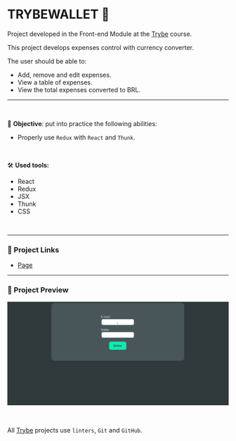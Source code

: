 # TRYBEWALLET 🤑

Project developed in the Front-end Module at the [Trybe](https://www.betrybe.com/) course.

This project develops expenses control with currency converter.

The user should be able to:
  * Add, remove and edit expenses.
  * View a table of expenses.
  * View the total expenses converted to BRL.

---
<br/>

🎯 **Objective**: put into practice the following abilities:
* Properly use `Redux` with `React` and `Thunk`.

<br/>

🛠️ **Used tools:**
* React
* Redux
* JSX
* Thunk
* CSS

<br/>

---

### 🔗 Project Links
* [Page]()

---

### 🔎 Project Preview
<img src="./Wallet.gif" width="800" />

&nbsp;

All [Trybe](https://www.betrybe.com/) projects use `linters`, `Git` and `GitHub`.
